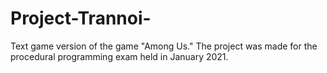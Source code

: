 # Project-Trannoi-
Text game version of the game "Among Us." The project was made for the procedural programming exam held in January 2021.
